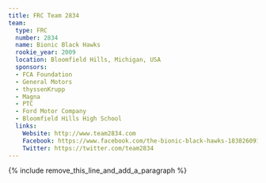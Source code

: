 ```yaml
---
title: FRC Team 2834
team:
  type: FRC
  number: 2834
  name: Bionic Black Hawks
  rookie_year: 2009
  location: Bloomfield Hills, Michigan, USA
  sponsors:
  - FCA Foundation
  - General Motors
  - thyssenKrupp
  - Magna
  - PTC
  - Ford Motor Company
  - Bloomfield Hills High School
  links:
    Website: http://www.team2834.com
    Facebook: https://www.facebook.com/the-bionic-black-hawks-183826091637458
    Twitter: https://twitter.com/team2834
---
```


{% include remove_this_line_and_add_a_paragraph %}